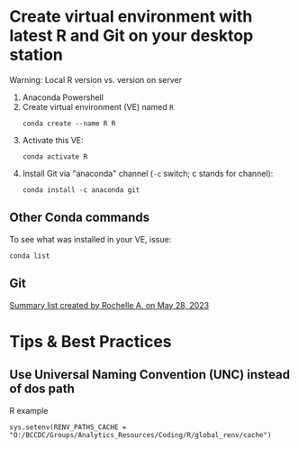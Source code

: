  

# Create virtual environment with latest R and Git on your desktop station 

Warning: Local R version vs. version on server

1. Anaconda Powershell
2. Create virtual environment (VE) named ```R```
   ```
   conda create --name R R
   ```
3. Activate this VE:
   ```
   conda activate R
   ```
5. Install Git via "anaconda" channel (```-c``` switch; c stands for channel):
   ```
   conda install -c anaconda git
   ```

## Other Conda commands

To see what was installed in your VE, issue:
  ```
  conda list
  ```

## Git

[Summary list created by Rochelle A. on May 28, 2023](https://rochellea.medium.com/your-git-cheat-sheet-commands-to-remember-1381db3f8efd)


# Tips & Best Practices

## Use Universal Naming Convention (UNC) instead of dos path 

  R example
  ```
  sys.setenv(RENV_PATHS_CACHE = "O:/BCCDC/Groups/Analytics_Resources/Coding/R/global_renv/cache") 
  ```
